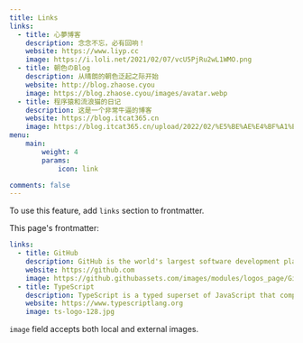 ```yaml
---
title: Links
links:
  - title: 心夢博客
    description: 念念不忘，必有回响！
    website: https://www.liyp.cc
    image: https://i.loli.net/2021/02/07/vcU5PjRu2wL1WMO.png
  - title: 朝色のBlog
    description: 从晴朗的朝色泛起之际开始
    website: http://blog.zhaose.cyou
    image: https://blog.zhaose.cyou/images/avatar.webp
  - title: 程序猿和流浪猫的日记
    description: 这是一个非常牛逼的博客
    website: https://blog.itcat365.cn
    image: https://blog.itcat365.cn/upload/2022/02/%E5%BE%AE%E4%BF%A1%E5%9B%BE%E7%89%87_202112080943142-6abd714cda954b36a76f243355053d3c.jpg
menu:
    main: 
        weight: 4
        params:
            icon: link

comments: false
---
```


To use this feature, add `links` section to frontmatter.

This page's frontmatter:

```yaml
links:
  - title: GitHub
    description: GitHub is the world's largest software development platform.
    website: https://github.com
    image: https://github.githubassets.com/images/modules/logos_page/GitHub-Mark.png
  - title: TypeScript
    description: TypeScript is a typed superset of JavaScript that compiles to plain JavaScript.
    website: https://www.typescriptlang.org
    image: ts-logo-128.jpg
```

`image` field accepts both local and external images.
